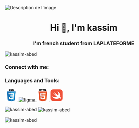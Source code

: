 <!DOCTYPE html>
<html>
<head>
    
</head>
<body>
    <img src="C:\Users\ez132\Pictures\Screenshots\daylight-environment-forest-459225.jpg" alt="Description de l'image" width="300" height="100">
  <h1 align="center">Hi 👋, I'm kassim</h1>
<h3 align="center">I'm french student from LAPLATEFORME</h3>

<p align="left"> <img src="https://komarev.com/ghpvc/?username=kassim-abed&label=Profile%20views&color=0e75b6&style=flat" alt="kassim-abed" /> </p>

<h3 align="left">Connect with me:</h3>
<p align="left">
</p>

<h3 align="left">Languages and Tools:</h3>
<p align="left"> <a href="https://www.w3schools.com/css/" target="_blank" rel="noreferrer"> <img src="https://raw.githubusercontent.com/devicons/devicon/master/icons/css3/css3-original-wordmark.svg" alt="css3" width="40" height="40"/> </a> <a href="https://www.figma.com/" target="_blank" rel="noreferrer"> <img src="https://www.vectorlogo.zone/logos/figma/figma-icon.svg" alt="figma" width="40" height="40"/> </a> <a href="https://www.w3.org/html/" target="_blank" rel="noreferrer"> <img src="https://raw.githubusercontent.com/devicons/devicon/master/icons/html5/html5-original-wordmark.svg" alt="html5" width="40" height="40"/> </a> <a href="https://developer.apple.com/swift/" target="_blank" rel="noreferrer"> <img src="https://raw.githubusercontent.com/devicons/devicon/master/icons/swift/swift-original.svg" alt="swift" width="40" height="40"/> </a> </p>

<p><img align="left" src="https://github-readme-stats.vercel.app/api/top-langs?username=kassim-abed&show_icons=true&locale=en&layout=compact" alt="kassim-abed" /></p>

<p>&nbsp;<img align="center" src="https://github-readme-stats.vercel.app/api?username=kassim-abed&show_icons=true&locale=en" alt="kassim-abed" /></p>

<p><img align="center" src="https://github-readme-streak-stats.herokuapp.com/?user=kassim-abed&" alt="kassim-abed" /></p>

</body>
</html>
